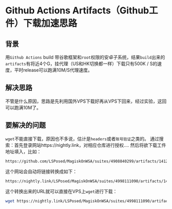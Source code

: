 # Github Actions Artifacts（Github工件）下载加速思路

## 背景
用`Github Actions` build 带谷歌框架和`root`权限的安卓子系统，结果`build`出来的`artifacts`有将近4个G，挂代理（US和HK切换都一样）下载只有500K / S的速度，平时release可以跑满10M/S代理速度。

## 解决思路
不管是什么原因，思路是先利用国外VPS下载好再从VPS下回来，经过实验，这回可以跑满10M了。

## 要解决的问题
`wget`不能直接下载，原因也不多说，估计是`headers`或者`账号验证`之类的。
通过搜索：首先登录网站https://nightly.link，对相应仓库进行授权....
然后将欲下载工件地址填入，比如：
```
https://github.com/LSPosed/MagiskOnWSA/suites/4908840299/artifacts/141256770
```
这个网站会自动将链接转换成如下：
```
https://nightly.link/LSPosed/MagiskOnWSA/suites/4998111090/artifacts/146483433
```
这个转换出来的URL就可以直接在VPS上`wget`进行下载：
```bash
wget https://nightly.link/LSPosed/MagiskOnWSA/suites/4998111090/artifacts/146483433
```
